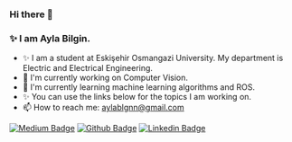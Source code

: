 ### Hi there 👋
### ✨ I am Ayla Bilgin. 
- ✨ I am a student at Eskişehir Osmangazi University. My department is Electric and Electrical Engineering. 
- 🔭 I'm currently working on Computer Vision. 
- 🌱 I'm currently learning machine learning algorithms and ROS. 
- ✨ You can use the links below for the topics I am working on.
- 📫 How to reach me: aylablgnn@gmail.com

<!--
**AylaBilgin/AylaBilgin** is a ✨ _special_ ✨ repository because its `README.md` (this file) appears on your GitHub profile.

Here are some ideas to get you started:

- 🔭 I’m currently working on ...
- 🌱 I’m currently learning ...
- 👯 I’m looking to collaborate on ...
- 🤔 I’m looking for help with ...
- 💬 Ask me about ...
- 📫 How to reach me: ...
- 😄 Pronouns: ...
- ⚡ Fun fact: ...
-->


[![Medium Badge](https://img.shields.io/badge/-Medium-FF9800?style=flat-quare&labelColor=FF9800&logo=Medium&logoColor=white&link=link)](https://medium.com/@aylablgn) 
[![Github Badge](https://img.shields.io/badge/-Github-000?style=quare&labelColor=000&logo=Github&logoColor=white&link=link)](https://github.com/AylaBilgin)
[![Linkedin Badge](https://img.shields.io/badge/-Linkedin-0000FF?style=flat-quare&labelColor=0000FF&logo=Linkedin&logoColor=white&link=link)](https://www.linkedin.com/in/aylabilgin/)
